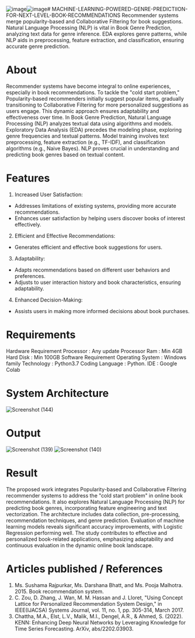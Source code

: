 ![image](https://github.com/PavithraBarathi/MACHINE-LEARNING-POWERED-GENRE-PREDICTIION-FOR-NEXT-LEVEL-BOOK-RECOMMENDATIONS/assets/96919035/47fcfc0f-378e-4bff-9d99-6dfcfacf4647)![image](https://github.com/PavithraBarathi/MACHINE-LEARNING-POWERED-GENRE-PREDICTIION-FOR-NEXT-LEVEL-BOOK-RECOMMENDATIONS/assets/96919035/14ecaff2-4c76-4d10-a230-0bb98cd528f2)# MACHINE-LEARNING-POWERED-GENRE-PREDICTIION-FOR-NEXT-LEVEL-BOOK-RECOMMENDATIONS
Recommender systems merge popularity-based and Collaborative Filtering for book suggestions. Natural Language Processing (NLP) is vital in Book Genre Prediction, analyzing text data for genre inference. EDA explores genre patterns, while NLP aids in preprocessing, feature extraction, and classification, ensuring accurate genre prediction.

# About
Recommender systems have become integral to online experiences, especially in book recommendations. To tackle the "cold start problem," Popularity-based recommenders initially suggest popular items, gradually transitioning to Collaborative Filtering for more personalized suggestions as users engage. This dynamic approach ensures adaptability and effectiveness over time.
In Book Genre Prediction, Natural Language Processing (NLP) analyzes textual data using algorithms and models. Exploratory Data Analysis (EDA) precedes the modeling phase, exploring genre frequencies and textual patterns. Model training involves text preprocessing, feature extraction (e.g., TF-IDF), and classification algorithms (e.g., Naive Bayes). NLP proves crucial in understanding and predicting book genres based on textual content.


# Features
1. Increased User Satisfaction:
- Addresses limitations of existing systems, providing more accurate
recommendations.
- Enhances user satisfaction by helping users discover books of interest effectively.
2. Efficient and Effective Recommendations:
- Generates efficient and effective book suggestions for users.
3. Adaptability:
- Adapts recommendations based on different user behaviors and preferences.
- Adjusts to user interaction history and book characteristics, ensuring adaptability.
4. Enhanced Decision-Making:
- Assists users in making more informed decisions about book purchases.
  
# Requirements
Hardware Requirement 
Processor : Any update Processor
Ram : Min 4GB
Hard Disk : Min 100GB
Software Requirement
Operating System : Windows family
Technology : Python3.7
Coding Language : Python.
IDE : Google Colab
# System Architecture
![Screenshot (144)](https://github.com/PavithraBarathi/MACHINE-LEARNING-POWERED-GENRE-PREDICTIION-FOR-NEXT-LEVEL-BOOK-RECOMMENDATIONS/assets/96919035/f080d0a7-c4fd-4d3a-adc2-a9d3c64e6e88)
# Output
![Screenshot (139)](https://github.com/PavithraBarathi/MACHINE-LEARNING-POWERED-GENRE-PREDICTIION-FOR-NEXT-LEVEL-BOOK-RECOMMENDATIONS/assets/96919035/b94848e2-5e55-4c2c-84bd-2189282c78bd)
![Screenshot (140)](https://github.com/PavithraBarathi/MACHINE-LEARNING-POWERED-GENRE-PREDICTIION-FOR-NEXT-LEVEL-BOOK-RECOMMENDATIONS/assets/96919035/8dadeee6-f32c-4650-9af5-7192b5fea7f4)

# Result
The proposed work integrates Popularity-based and Collaborative Filtering recommender systems to address the "cold start problem" in online book recommendations. It also explores Natural Language Processing (NLP) for predicting book genres, incorporating feature engineering and text vectorization. The architecture includes data collection, pre-processing, recommendation techniques, and genre prediction. Evaluation of machine learning models reveals significant accuracy improvements, with Logistic Regression performing well. The study contributes to effective and personalized book-related applications, emphasizing adaptability and continuous evaluation in the dynamic online book landscape.


# Articles published / References
1. Ms. Sushama Rajpurkar, Ms. Darshana Bhatt, and Ms. Pooja Malhotra. 2015. Book recommendation system.
2. C. Zou, D. Zhang, J. Wan, M. M. Hassan and J. Lloret, "Using Concept Lattice for Personalized Recommendation System Design," in IEEE(IJACSA) Systems Journal, vol. 11, no. 1, pp. 305-314, March 2017. 
3. Chattha, M.A., Elst, L.V., Malik, M.I., Dengel, A.R., & Ahmed, S. (2022). KENN: Enhancing Deep Neural Networks by Leveraging Knowledge for Time Series Forecasting. ArXiv, abs/2202.03903.





